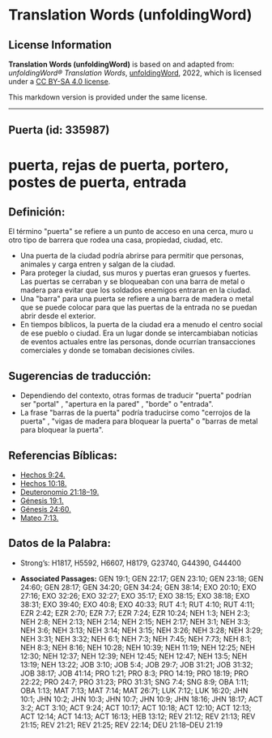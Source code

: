# Translation Words (unfoldingWord)

## License Information

**Translation Words (unfoldingWord)** is based on and adapted from: _unfoldingWord® Translation Words_, [unfoldingWord](https://unfoldingword.org/utw), 2022, which is licensed under a [CC BY-SA 4.0 license](https://creativecommons.org/licenses/by-sa/4.0/legalcode.en).

This markdown version is provided under the same license.



--------------------------------

## Puerta (id: 335987)

puerta, rejas de puerta, portero, postes de puerta, entrada
===========================================================

Definición:
-----------

El término "puerta" se refiere a un punto de acceso en una cerca, muro u otro tipo de barrera que rodea una casa, propiedad, ciudad, etc.

* Una puerta de la ciudad podría abrirse para permitir que personas, animales y carga entren y salgan de la ciudad.
* Para proteger la ciudad, sus muros y puertas eran gruesos y fuertes. Las puertas se cerraban y se bloqueaban con una barra de metal o madera para evitar que los soldados enemigos entraran en la ciudad.
* Una "barra" para una puerta se refiere a una barra de madera o metal que se puede colocar para que las puertas de la entrada no se puedan abrir desde el exterior.
* En tiempos bíblicos, la puerta de la ciudad era a menudo el centro social de ese pueblo o ciudad. Era un lugar donde se intercambiaban noticias de eventos actuales entre las personas, donde ocurrían transacciones comerciales y donde se tomaban decisiones civiles.

Sugerencias de traducción:
--------------------------

* Dependiendo del contexto, otras formas de traducir "puerta" podrían ser "portal" , "apertura en la pared" , "borde" o "entrada".
* La frase "barras de la puerta" podría traducirse como "cerrojos de la puerta" , "vigas de madera para bloquear la puerta" o "barras de metal para bloquear la puerta".

Referencias Bíblicas:
---------------------

* [Hechos 9:24\.](https://ref.ly/Acts9:24)
* [Hechos 10:18\.](https://ref.ly/Acts10:18)
* [Deuteronomio 21:18–19\.](https://ref.ly/Deut21:18-Deut21:19)
* [Génesis 19:1\.](https://ref.ly/Gen19:1)
* [Génesis 24:60\.](https://ref.ly/Gen24:60)
* [Mateo 7:13\.](https://ref.ly/Matt7:13)

Datos de la Palabra:
--------------------

* Strong’s: H1817, H5592, H6607, H8179, G23740, G44390, G44400

* **Associated Passages:** GEN 19:1; GEN 22:17; GEN 23:10; GEN 23:18; GEN 24:60; GEN 28:17; GEN 34:20; GEN 34:24; GEN 38:14; EXO 20:10; EXO 27:16; EXO 32:26; EXO 32:27; EXO 35:17; EXO 38:15; EXO 38:18; EXO 38:31; EXO 39:40; EXO 40:8; EXO 40:33; RUT 4:1; RUT 4:10; RUT 4:11; EZR 2:42; EZR 2:70; EZR 7:7; EZR 7:24; EZR 10:24; NEH 1:3; NEH 2:3; NEH 2:8; NEH 2:13; NEH 2:14; NEH 2:15; NEH 2:17; NEH 3:1; NEH 3:3; NEH 3:6; NEH 3:13; NEH 3:14; NEH 3:15; NEH 3:26; NEH 3:28; NEH 3:29; NEH 3:31; NEH 3:32; NEH 6:1; NEH 7:3; NEH 7:45; NEH 7:73; NEH 8:1; NEH 8:3; NEH 8:16; NEH 10:28; NEH 10:39; NEH 11:19; NEH 12:25; NEH 12:30; NEH 12:37; NEH 12:39; NEH 12:45; NEH 12:47; NEH 13:5; NEH 13:19; NEH 13:22; JOB 3:10; JOB 5:4; JOB 29:7; JOB 31:21; JOB 31:32; JOB 38:17; JOB 41:14; PRO 1:21; PRO 8:3; PRO 14:19; PRO 18:19; PRO 22:22; PRO 24:7; PRO 31:23; PRO 31:31; SNG 7:4; SNG 8:9; OBA 1:11; OBA 1:13; MAT 7:13; MAT 7:14; MAT 26:71; LUK 7:12; LUK 16:20; JHN 10:1; JHN 10:2; JHN 10:3; JHN 10:7; JHN 10:9; JHN 18:16; JHN 18:17; ACT 3:2; ACT 3:10; ACT 9:24; ACT 10:17; ACT 10:18; ACT 12:10; ACT 12:13; ACT 12:14; ACT 14:13; ACT 16:13; HEB 13:12; REV 21:12; REV 21:13; REV 21:15; REV 21:21; REV 21:25; REV 22:14; DEU 21:18–DEU 21:19

